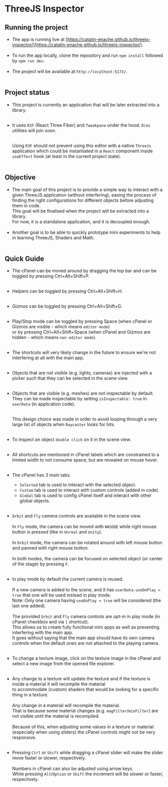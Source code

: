 # ThreeJS Inspector

## Running the project

- The app is running live at [https://catalin-enache.github.io/threejs-inspector/](https://catalin-enache.github.io/threejs-inspector/).
  <br /><br />
- To run the app locally, clone the repository and run `npm install` followed by `npm run dev`.
  <br /><br />
- The project will be available at `http://localhost:5173/`.
  <br /><br />


## Project status

- This project is currently an application that will be later extracted into a library.
  <br /><br />
- It uses `R3F` (React Three Fiber) and `Tweakpane` under the hood. `Drei` utilities will join soon.
  <br /><br />

  Using `R3F` should not prevent using this editor with a native `ThreeJs` application
  which could be instantiated in a `React` component inside `useEffect` hook (at least in the current project state).
  <br /><br />

## Objective

- The main goal of this project is to provide a simple way to interact with a given ThreeJS application (without interfering),
  easing the process of finding the right configurations for different objects before adjusting them in code.  
  This goal will be finalised when the project will be extracted into a library.  
  For now, it is a standalone application, and it is decoupled enough.
  <br /><br />
- Another goal is to be able to quickly prototype mini experiments to help in learning ThreeJS, Shaders and Math.
  <br /><br />

## Quick Guide

- The cPanel can be moved around by dragging the top bar and can be toggled by pressing Ctrl+Alt+Shift+P.
  <br /><br />

- Helpers can be toggled by pressing Ctrl+Alt+Shift+H.
  <br /><br />

- Gizmos can be toggled by pressing Ctrl+Alt+Shift+G.
  <br /><br />

- Play/Stop mode can be toggled by pressing Space (when cPanel or Gizmos are visible - which means `editor mode`)  
  or by pressing Ctrl+Alt+Shift+Space (when cPanel and Gizmos are hidden - which means `non editor mode`).
  <br /><br />

- The shortcuts will very likely change in the future to ensure we're not interfering at all with the main app.
  <br /><br />

- Objects that are not visible (e.g. lights, cameras) are injected with a picker such that they can be selected in the scene view.
  <br /><br />

- Objects that are visible (e.g. meshes) are not inspectable by default. They can be made inspectable by setting `isInspectable: true` in `userData` (in application code).
  <br /><br />

  This design choice was made in order to avoid looping through a very large list of objects when `Raycaster` looks for hits.
  <br /><br />

- To inspect an object `double click` on it in the scene view.
  <br /><br />

- All shortcuts are mentioned in cPanel labels which are constrained to a limited width to not consume space, but are revealed on mouse hover.
  <br /><br />

- The cPanel has 3 main tabs.
    - `Selected` tab is used to interact with the selected object.
    - `Custom` tab is used to interact with custom controls (added in code).
    - `Global` tab is used to config cPanel itself and interact with other global objects.
      <br /><br />

- `Orbit` and `Fly` camera controls are available in the scene view.
  <br /><br />
  In `Fly` mode, the camera can be moved with `WASDQE` while right mouse button is pressed (like in `Unreal` and `Unity`).
  <br /><br />
  In `Orbit` mode, the camera can be rotated around with left mouse button and panned with right mouse button.
  <br /><br />
  In both modes, the camera can be focused on selected object (or center of the stage) by pressing `F`.
  <br /><br />

- In play mode by default the current camera is reused.
  <br /><br />
  If a new camera is added to the scene, and it has `userData.useOnPlay = true` that one will be used instead in play mode.  
  Note: Only one camera having `useOnPlay = true` will be considered (the last one added).
  <br /><br />
  The provided `Orbit` and `Fly` camera controls are _opt-in_ in play mode (in cPanel checkbox and via `]` shortcut).  
  This allows us to create fully functional mini apps as well as preventing interfering with the main app.  
  It goes without saying that the main app should have its own camera controls when the default ones are not attached to the playing camera.
  <br /><br />

- To change a texture image, click on the texture image in the cPanel and select a new image from the opened file explorer.
  <br /><br />

- Any change to a texture will update the texture and if the texture is inside a material it will recompile the material  
  to accommodate (custom) shaders that would be looking for a specific thing in a texture.
  <br /><br />
  Any change in a material will recompile the material.  
  That is because some material changes (e.g. `magFilter`/`minFilter`) are not visible until the material is recompiled.
  <br /><br />
  Because of this, when adjusting some values in a texture or material (especially when using sliders) the cPanel controls might not be very responsive.
  <br /><br />

- Pressing `Ctrl` or `Shift` while dragging a cPanel slider will make the slider move faster or slower, respectively.
  <br /><br />
  Numbers in cPanel can also be adjusted using arrow keys.  
  While pressing `Alt`/`Option` or `Shift` the increment will be slower or faster, respectively.